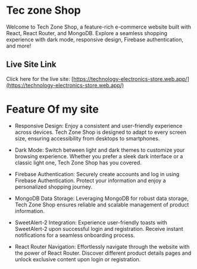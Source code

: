 # Tec zone Shop
Welcome to Tech Zone Shop, a feature-rich e-commerce website built with React, React Router, and MongoDB. Explore a seamless shopping experience with dark mode, responsive design, Firebase authentication, and more!

## Live Site Link

Click here for the live site: [https://technology-electronics-store.web.app/](https://technology-electronics-store.web.app/)


# Feature Of my site
- Responsive Design: Enjoy a consistent and user-friendly experience across devices. Tech Zone Shop is designed to adapt to every screen size, ensuring accessibility from desktops to smartphones.

- Dark Mode: Switch between light and dark themes to customize your browsing experience. Whether you prefer a sleek dark interface or a classic light one, Tech Zone Shop has you covered.

- Firebase Authentication: Securely create accounts and log in using Firebase Authentication. Protect your information and enjoy a personalized shopping journey.

- MongoDB Data Storage: Leveraging MongoDB for robust data storage, Tech Zone Shop ensures reliable and scalable management of product information.

- SweetAlert-2 Integration: Experience user-friendly toasts with SweetAlert-2 upon successful login and registration. Receive instant notifications for a seamless onboarding process.

- React Router Navigation: Effortlessly navigate through the website with the power of React Router. Discover different product details pages and unlock exclusive content upon login or registration.
